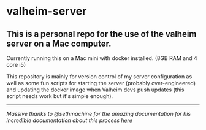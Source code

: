 # valheim-server

## This is a personal repo for the use of the valheim server on a Mac computer.
Currently running this on a Mac mini with docker installed. (8GB RAM and 4 core i5)

This repository is mainly for version control of my server configuration as well as some fun scripts for starting the server (probably over-engineered) and updating the docker image when Valheim devs push updates (this script needs work but it's simple enough).

_______

_Massive thanks to @sethmachine for the amazing documentation for his incredible documentation about this process [here](https://www.sethmachine.io/2021/02/11/host-valheim-with-docker/)_

